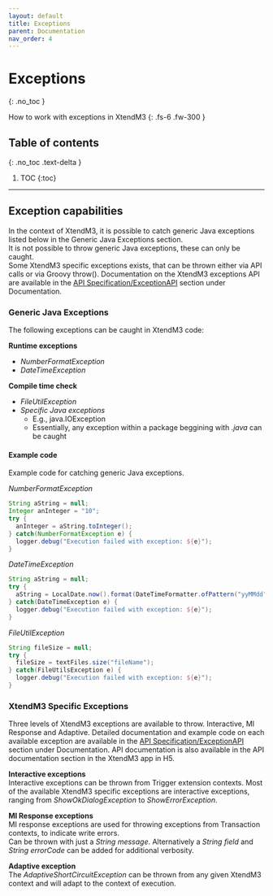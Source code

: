 ```yaml
---
layout: default
title: Exceptions
parent: Documentation
nav_order: 4
---
```


# Exceptions
{: .no_toc }

How to work with exceptions in XtendM3
{: .fs-6 .fw-300 }

## Table of contents
{: .no_toc .text-delta }

1. TOC
{:toc}

---

## Exception capabilities
In the context of XtendM3, it is possible to catch generic Java exceptions listed below in the Generic Java Exceptions section.<br/>
It is not possible to throw generic Java exceptions, these can only be caught.<br>
Some XtendM3 specific exceptions exists, that can be thrown either via API calls or via Groovy throw(). Documentation on the XtendM3 exceptions API are available in the [API Specification/ExceptionAPI](../api-specification/exception-api) section under Documentation.

### Generic Java Exceptions
The following exceptions can be caught in XtendM3 code:<br/>

**Runtime exceptions**
- *NumberFormatException*
- *DateTimeException*

**Compile time check**
- *FileUtilException*
- *Specific Java exceptions*
  - E.g., java.IOException
  - Essentially, any exception within a package beggining with *.java* can be caught

#### Example code
Example code for catching generic Java exceptions.<br/>

*NumberFormatException*
```groovy 
String aString = null;
Integer anInteger = "10";
try {
  anInteger = aString.toInteger(); 
} catch(NumberFormatException e) {
  logger.debug("Execution failed with exception: ${e}");
}
```

*DateTimeException*
```groovy
String aString = null;
try {
  aString = LocalDate.now().format(DateTimeFormatter.ofPattern("yyMMdd")); 
} catch(DateTimeException e) {
  logger.debug("Execution failed with exception: ${e}");
}
```

*FileUtilException*
```groovy
String fileSize = null;
try {
  fileSize = textFiles.size("fileName"); 
} catch(FileUtilsException e) {
  logger.debug("Execution failed with exception: ${e}");
}
```

### XtendM3 Specific Exceptions
Three levels of XtendM3 exceptions are available to throw. Interactive, MI Response and Adaptive. Detailed documentation and example code on each available exception are available in the [API Specification/ExceptionAPI](../api-specification/exception-api) section under Documentation. API documentation is also available in the API documentation section in the XtendM3 app in H5.

**Interactive exceptions**<br/>
Interactive exceptions can be thrown from Trigger extension contexts. Most of the available XtendM3 specific exceptions are interactive exceptions, ranging from *ShowOkDialogException* to *ShowErrorException*.

**MI Response exceptions**<br/>
MI response exceptions are used for throwing exceptions from Transaction contexts, to indicate write errors.<br/> 
Can be thrown with just a *String message*. Alternatively a *String field* and *String errorCode* can be added for additional verbosity.  

**Adaptive exception**<br/>
The *AdaptiveShortCircuitException* can be thrown from any given XtendM3 context and will adapt to the context of execution. 
